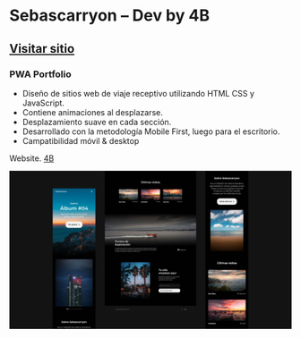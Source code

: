 # Sebascarryon – Dev by 4B
## [Visitar sitio](https://alibhtty.com/start/)
### PWA Portfolio

- Diseño de sitios web de viaje receptivo utilizando HTML CSS y JavaScript.
- Contiene animaciones al desplazarse.
- Desplazamiento suave en cada sección.
- Desarrollado con la metodología Mobile First, luego para el escritorio.
- Campatibilidad móvil & desktop 

Website. [4B](https://alibhtty.com/start/)

![preview img](/preview.jpg)

